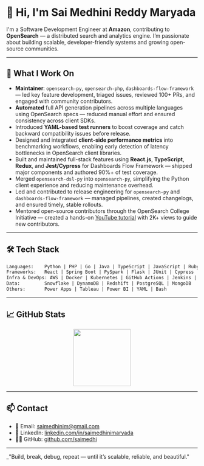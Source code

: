 # 👋 Hi, I'm Sai Medhini Reddy Maryada

I'm a Software Development Engineer at **Amazon**, contributing to **OpenSearch** — a distributed search and analytics engine. I’m passionate about building scalable, developer-friendly systems and growing open-source communities.

---

## 🔧 What I Work On

- **Maintainer**: `opensearch-py`, `opensearch-php`, `dashboards-flow-framework` — led key feature development, triaged issues, reviewed 100+ PRs, and engaged with community contributors.
- **Automated** full API generation pipelines across multiple languages using OpenSearch specs — reduced manual effort and ensured consistency across client SDKs.
- Introduced **YAML-based test runners** to boost coverage and catch backward compatibility issues before release.
- Designed and integrated **client-side performance metrics** into benchmarking workflows, enabling early detection of latency bottlenecks in OpenSearch client libraries.
- Built and maintained full-stack features using **React.js**, **TypeScript**, **Redux**, and **Jest/Cypress** for Dashboards Flow Framework — shipped major components and authored 90%+ of test coverage.
- Merged `opensearch-dsl-py` into `opensearch-py`, simplifying the Python client experience and reducing maintenance overhead.
- Led and contributed to release engineering for `opensearch-py` and `dashboards-flow-framework` — managed pipelines, created changelogs, and ensured timely, stable rollouts.
- Mentored open-source contributors through the OpenSearch College Initiative — created a hands-on [YouTube tutorial](https://youtu.be/igzzlPponiw?si=jbOYFKDrFCzYTcVO) with 2K+ views to guide new contributors.

---

## 🛠️ Tech Stack

```txt
Languages:    Python | PHP | Go | Java | TypeScript | JavaScript | Ruby | SQL
Frameworks:   React | Spring Boot | PySpark | Flask | JUnit | Cypress | Jest
Infra & DevOps: AWS | Docker | Kubernetes | GitHub Actions | Jenkins | Terraform
Data:         Snowflake | DynamoDB | Redshift | PostgreSQL | MongoDB
Others:       Power Apps | Tableau | Power BI | YAML | Bash
```

---

## 📈 GitHub Stats

<p align="center">
  <img src="https://github-readme-stats.vercel.app/api?username=saimedhi&show_icons=true&count_private=true&hide_rank=true&theme=default" height="150" />
</p>

---

## 📫 Contact

- 📧 Email: [saimedhinim@gmail.com](mailto:saimedhinim@gmail.com)  
- 💼 LinkedIn: [linkedin.com/in/saimedhinimaryada](https://linkedin.com/in/saimedhinimaryada)  
- 🧑‍💻 GitHub: [github.com/saimedhi](https://github.com/saimedhi)

---

_"Build, break, debug, repeat — until it’s scalable, reliable, and beautiful."
